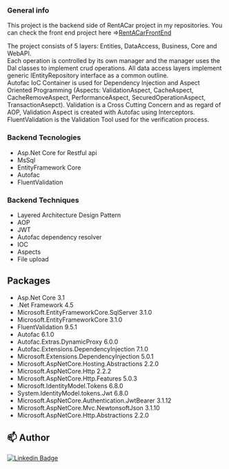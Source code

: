 ### General info
This project is the backend side of RentACar project in my repositories. You can check the front end project here =><a href="https://github.com/fatihsahin3/RentACarFrontEnd">RentACarFrontEnd</a>

The project consists of 5 layers: Entities, DataAccess, Business, Core and WebAPI.  
Each operation is controlled by its own manager and the manager uses the Dal classes to implement crud operations. All data access layers implement generic IEntityRepository interface as a common outline.  
Autofac IoC Container is used for Dependency Injection and Aspect Oriented Programming (Aspects: ValidationAspect, CacheAspect, CacheRemoveAspect, PerformanceAspect, SecuredOperationAspect, TransactionAsepct). 
Validation is a Cross Cutting Concern and as regard of AOP, Validation Aspect is created with Autofac using Interceptors. 
FluentValidation is the Validation Tool used for the verification process.

### Backend Tecnologies
- Asp.Net Core for Restful api
- MsSql
- EntityFramework Core
- Autofac
- FluentValidation

### Backend Techniques
- Layered Architecture Design Pattern
- AOP
- JWT
- Autofac dependency resolver
- IOC
- Aspects
- File upload

## Packages
- Asp.Net Core 3.1
- .Net Framework 4.5
- Microsoft.EntityFrameworkCore.SqlServer 3.1.0
- Microsoft.EntityFrameworkCore 3.1.0
- FluentValidation 9.5.1
- Autofac 6.1.0
- Autofac.Extras.DynamicProxy 6.0.0
- Autofac.Extensions.DependencyInjection 7.1.0
- Microsoft.Extensions.DependencyInjection 5.0.1
- Microsoft.AspNetCore.Hosting.Abstractions 2.2.0
- Microsoft.AspNetCore.Http 2.2.2
- Microsoft.AspNetCore.Http.Features 5.0.3
- Microsoft.IdentityModel.Tokens 6.8.0
- System.IdentityModel.tokens.Jwt 6.8.0
- Microsoft.AspNetCore.Authentication.JwtBearer 3.1.12
- Microsoft.AspNetCore.Mvc.NewtonsoftJson 3.1.10
- Microsoft.AspNetCore.Http.Abstractions 2.2.0

## 📫 Author

[![Linkedin Badge](https://img.shields.io/badge/fatihsahin-follow%20on%20linkedin-blue?style=for-the-badge&logo=linkedin)](https://www.linkedin.com/in/fatihsahin3/)
